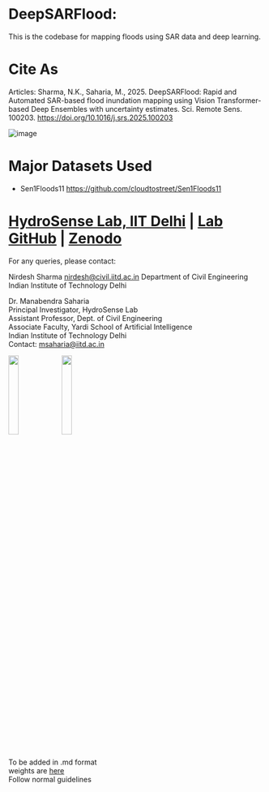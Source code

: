 # DeepSARFlood:

This is the codebase for mapping floods using SAR data and deep learning.

# Cite As
Articles: 
Sharma, N.K., Saharia, M., 2025. DeepSARFlood: Rapid and Automated SAR-based flood inundation mapping using Vision Transformer-based Deep Ensembles with uncertainty estimates. Sci. Remote Sens. 100203. https://doi.org/10.1016/j.srs.2025.100203

![image](https://github.com/user-attachments/assets/a9b8bbfc-0112-4ecf-93ca-d61515601924)


# Major Datasets Used
- Sen1Floods11 https://github.com/cloudtostreet/Sen1Floods11

# [HydroSense Lab, IIT Delhi](https://hydrosense.iitd.ac.in/) | [Lab GitHub](https://github.com/hydrosenselab) | [Zenodo](www.Zenodo.com)
For any queries, please contact:

Nirdesh Sharma
nirdesh@civil.iitd.ac.in
Department of Civil Engineering    
Indian Institute of Technology Delhi   

Dr. Manabendra Saharia   
Principal Investigator, HydroSense Lab     
Assistant Professor, Dept. of Civil Engineering   
Associate Faculty, Yardi School of Artificial Intelligence  
Indian Institute of Technology Delhi   
Contact: [msaharia@iitd.ac.in](msaharia@iitd.ac.in)

<p float="left">
  <img src="https://i.imgur.com/qVGTGwT.png" width=20% height=20% />
  <img src="https://i.imgur.com/6giJLL8.png" width=20% height=20% />
</p>




To be added in .md format  
weights are [here]()  
Follow normal guidelines
